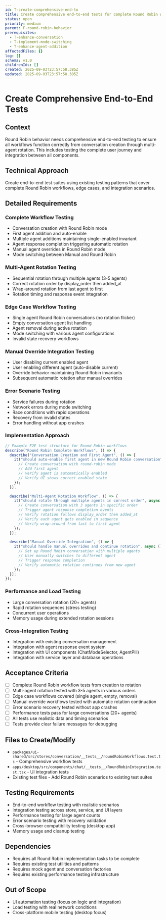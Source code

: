 ```yaml
---
id: T-create-comprehensive-end-to
title: Create comprehensive end-to-end tests for complete Round Robin workflows
status: open
priority: medium
parent: F-round-robin-behavior
prerequisites:
  - T-enhance-conversation
  - T-implement-mode-switching
  - T-enhance-agent-addition
affectedFiles: {}
log: []
schema: v1.0
childrenIds: []
created: 2025-09-03T23:57:58.385Z
updated: 2025-09-03T23:57:58.385Z
---
```


# Create Comprehensive End-to-End Tests

## Context

Round Robin behavior needs comprehensive end-to-end testing to ensure all workflows function correctly from conversation creation through multi-agent rotation. This includes testing the complete user journey and integration between all components.

## Technical Approach

Create end-to-end test suites using existing testing patterns that cover complete Round Robin workflows, edge cases, and integration scenarios.

## Detailed Requirements

### Complete Workflow Testing

- Conversation creation with Round Robin mode
- First agent addition and auto-enable
- Multiple agent additions maintaining single-enabled invariant
- Agent response completion triggering automatic rotation
- Manual agent overrides in Round Robin mode
- Mode switching between Manual and Round Robin

### Multi-Agent Rotation Testing

- Sequential rotation through multiple agents (3-5 agents)
- Correct rotation order by display_order then added_at
- Wrap-around rotation from last agent to first
- Rotation timing and response event integration

### Edge Case Workflow Testing

- Single agent Round Robin conversations (no rotation flicker)
- Empty conversation agent list handling
- Agent removal during active rotation
- Mode switching with various agent configurations
- Invalid state recovery workflows

### Manual Override Integration Testing

- User disabling current enabled agent
- User enabling different agent (auto-disable current)
- Override behavior maintaining Round Robin invariants
- Subsequent automatic rotation after manual overrides

### Error Scenario Testing

- Service failures during rotation
- Network errors during mode switching
- Race conditions with rapid operations
- Recovery from invalid states
- Error handling without app crashes

### Implementation Approach

```typescript
// Example E2E test structure for Round Robin workflows
describe("Round Robin Complete Workflows", () => {
  describe("Conversation Creation and First Agent", () => {
    it("should auto-enable first agent in new Round Robin conversation", async () => {
      // Create conversation with round-robin mode
      // Add first agent
      // Verify agent is automatically enabled
      // Verify UI shows correct enabled state
    });
  });

  describe("Multi-Agent Rotation Workflow", () => {
    it("should rotate through multiple agents in correct order", async () => {
      // Create conversation with 3 agents in specific order
      // Trigger agent response completion events
      // Verify rotation follows display_order then added_at
      // Verify each agent gets enabled in sequence
      // Verify wrap-around from last to first agent
    });
  });

  describe("Manual Override Integration", () => {
    it("should handle manual overrides and continue rotation", async () => {
      // Set up Round Robin conversation with multiple agents
      // User manually switches to different agent
      // Trigger response completion
      // Verify automatic rotation continues from new agent
    });
  });
});
```

### Performance and Load Testing

- Large conversation rotation (20+ agents)
- Rapid rotation sequences (stress testing)
- Concurrent user operations
- Memory usage during extended rotation sessions

### Cross-Integration Testing

- Integration with existing conversation management
- Integration with agent response event system
- Integration with UI components (ChatModeSelector, AgentPill)
- Integration with service layer and database operations

## Acceptance Criteria

- [ ] Complete Round Robin workflow tests from creation to rotation
- [ ] Multi-agent rotation tested with 3-5 agents in various orders
- [ ] Edge case workflows covered (single agent, empty, removal)
- [ ] Manual override workflows tested with automatic rotation continuation
- [ ] Error scenario recovery tested without app crashes
- [ ] Performance tests pass for large conversations (20+ agents)
- [ ] All tests use realistic data and timing scenarios
- [ ] Tests provide clear failure messages for debugging

## Files to Create/Modify

- `packages/ui-shared/src/stores/conversation/__tests__/roundRobinWorkflows.test.ts` - Comprehensive workflow tests
- `apps/desktop/src/components/chat/__tests__/RoundRobinIntegration.test.tsx` - UI integration tests
- Existing test files - Add Round Robin scenarios to existing test suites

## Testing Requirements

- End-to-end workflow testing with realistic scenarios
- Integration testing across store, service, and UI layers
- Performance testing for large agent counts
- Error scenario testing with recovery validation
- Cross-browser compatibility testing (desktop app)
- Memory usage and cleanup testing

## Dependencies

- Requires all Round Robin implementation tasks to be complete
- Requires existing test utilities and patterns
- Requires mock agent and conversation factories
- Requires existing performance testing infrastructure

## Out of Scope

- UI automation testing (focus on logic and integration)
- Load testing with real network conditions
- Cross-platform mobile testing (desktop focus)
